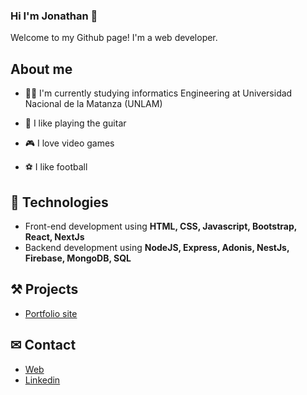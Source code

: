 ### Hi I'm Jonathan 👋

Welcome to my Github page! I'm a web developer.  

## About me 
* 👨‍🎓 I'm currently studying informatics Engineering at Universidad Nacional de la Matanza (UNLAM)

* 🎸 I like playing the guitar
* 🎮 I love video games
* ⚽ I like football

## 🧠 Technologies
* Front-end development using **HTML, CSS, Javascript, Bootstrap, React, NextJs**
* Backend development using **NodeJS, Express, Adonis, NestJs, Firebase, MongoDB, SQL**

## ⚒ Projects
* [Portfolio site](https://duranjonathan.com/)

## ✉ Contact 
* [Web](https://duranjonathan.com/)
* [Linkedin](https://www.linkedin.com/in/duranjonathan7/)

